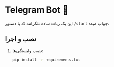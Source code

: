 # Telegram Bot 🚀

این یک ربات ساده تلگرامه که با دستور `/start` جواب میده.

## نصب و اجرا
1. نصب وابستگی‌ها:
   ```bash
   pip install -r requirements.txt
